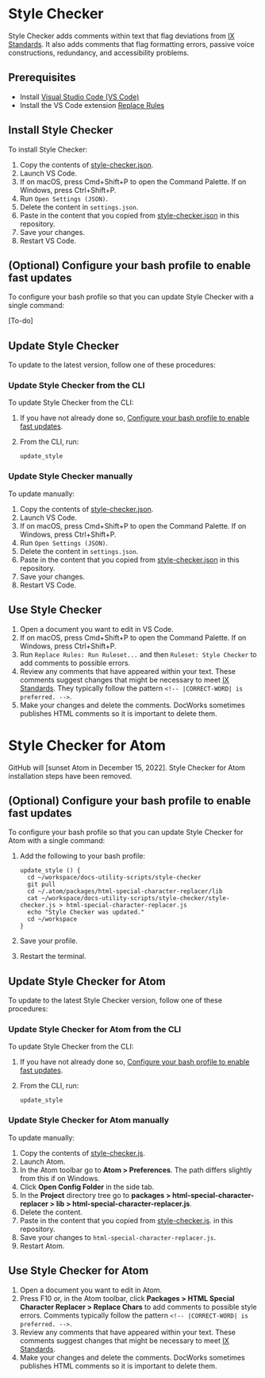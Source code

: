 # Style Checker

Style Checker adds comments within text that flag deviations from
[IX Standards](https://confluence.eng.vmware.com/display/public/IXCS/IX+Content+Standards).
It also adds comments that flag formatting errors, passive voice constructions, redundancy, and
accessibility problems.

## Prerequisites

- Install [Visual Studio Code (VS Code)](https://code.visualstudio.com/download)
- Install the VS Code extension [Replace Rules](https://marketplace.visualstudio.com/items?itemName=bhughes339.replacerules)


## <a id="install"></a> Install Style Checker

To install Style Checker:

1. Copy the contents of [style-checker.json](style-checker.json).
1. Launch VS Code.
1. If on macOS, press Cmd+Shift+P to open the Command Palette. If on Windows, press Ctrl+Shift+P.
1. Run `Open Settings (JSON)`.
1. Delete the content in `settings.json`.
1. Paste in the content that you copied from [style-checker.json](style-checker.json) in this repository.
1. Save your changes.
1. Restart VS Code.


## <a id="configure-bash-vscode"></a> (Optional) Configure your bash profile to enable fast updates

To configure your bash profile so that you can update Style Checker with a single command:

[To-do]


## Update Style Checker

To update to the latest version, follow one of these procedures:


### Update Style Checker from the CLI

To update Style Checker from the CLI:

1. If you have not already done so, [Configure your bash profile to enable fast updates](#configure-bash-vscode).
1. From the CLI, run:

    ```
    update_style
    ```


### Update Style Checker manually

To update manually:

1. Copy the contents of [style-checker.json](style-checker.json).
1. Launch VS Code.
1. If on macOS, press Cmd+Shift+P to open the Command Palette. If on Windows, press Ctrl+Shift+P.
1. Run `Open Settings (JSON)`.
1. Delete the content in `settings.json`.
1. Paste in the content that you copied from [style-checker.json](style-checker.json) in this repository.
1. Save your changes.
1. Restart VS Code.


## Use Style Checker

1. Open a document you want to edit in VS Code.
1. If on macOS, press Cmd+Shift+P to open the Command Palette. If on Windows, press Ctrl+Shift+P.
1. Run `Replace Rules: Run Ruleset...` and then `Ruleset: Style Checker` to add comments to possible errors. 
1. Review any comments that have appeared within your text.
These comments suggest changes that might be necessary to meet [IX Standards](https://confluence.eng.vmware.com/display/public/IXCS/IX+Content+Standards). They typically follow the pattern `<!-- |CORRECT-WORD| is preferred. -->`.
1. Make your changes and delete the comments. DocWorks sometimes publishes HTML comments so it is important to delete them.


# Style Checker for Atom

GitHub will [sunset Atom in December 15, 2022]. Style Checker for Atom installation steps have been removed.


## <a id="configure-bash-atom"></a> (Optional) Configure your bash profile to enable fast updates

To configure your bash profile so that you can update Style Checker for Atom with a single command:

1. Add the following to your bash profile:

    ```
    update_style () {
      cd ~/workspace/docs-utility-scripts/style-checker
      git pull
      cd ~/.atom/packages/html-special-character-replacer/lib
      cat ~/workspace/docs-utility-scripts/style-checker/style-checker.js > html-special-character-replacer.js
      echo "Style Checker was updated."
      cd ~/workspace
    }
    ```

1. Save your profile.
1. Restart the terminal.


## Update Style Checker for Atom

To update to the latest Style Checker version, follow one of these procedures:


### Update Style Checker for Atom from the CLI

To update Style Checker from the CLI:

1. If you have not already done so, [Configure your bash profile to enable fast updates](#configure-bash-atom).
1. From the CLI, run:

    ```
    update_style
    ```


### Update Style Checker for Atom manually

To update manually:

1. Copy the contents of
[style-checker.js](style-checker.js).
1. Launch Atom.
1. In the Atom toolbar go to **Atom > Preferences**. The path differs slightly from this if on Windows.
1. Click **Open Config Folder** in the side tab.
1. In the **Project** directory tree go to
**packages > html-special-character-replacer > lib > html-special-character-replacer.js**.
1. Delete the content.
1. Paste in the content that you copied from
[style-checker.js](style-checker.js). in this repository.
1. Save your changes to `html-special-character-replacer.js`.
1. Restart Atom.


## Use Style Checker for Atom

1. Open a document you want to edit in Atom.
1. Press F10 or, in the Atom toolbar, click **Packages > HTML Special Character Replacer > Replace Chars**
to add comments to possible style errors.
Comments typically follow the pattern `<!-- |CORRECT-WORD| is preferred. -->`.
1. Review any comments that have appeared within your text.
These comments suggest changes that might be necessary to meet [IX Standards](https://confluence.eng.vmware.com/display/public/IXCS/IX+Content+Standards).
1. Make your changes and delete the comments. DocWorks sometimes publishes HTML comments so it is
important to delete them.
